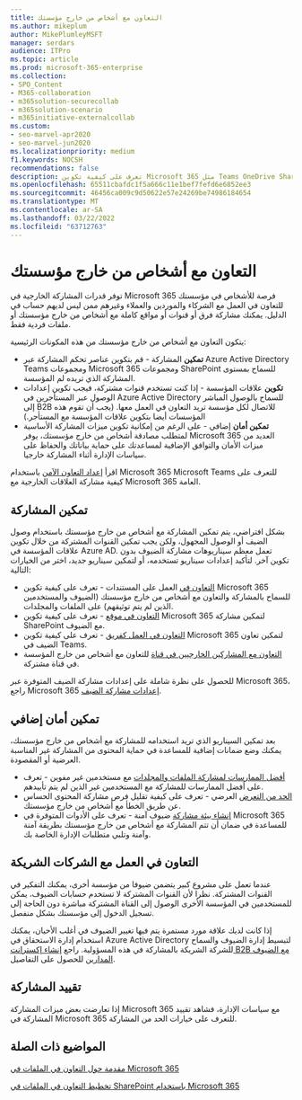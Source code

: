 ```yaml
---
title: التعاون مع أشخاص من خارج مؤسستك
ms.author: mikeplum
author: MikePlumleyMSFT
manager: serdars
audience: ITPro
ms.topic: article
ms.prod: microsoft-365-enterprise
ms.collection:
- SPO_Content
- M365-collaboration
- m365solution-securecollab
- m365solution-scenario
- m365initiative-externalcollab
ms.custom:
- seo-marvel-apr2020
- seo-marvel-jun2020
ms.localizationpriority: medium
f1.keywords: NOCSH
recommendations: false
description: تعرف على كيفية تكوين Microsoft 365 مثل Teams OneDrive SharePoint والتعاون مع أشخاص من خارج مؤسستك.
ms.openlocfilehash: 65511cbafdc1f5a666c11e1bef7fefd6e6852ee3
ms.sourcegitcommit: 46456ca009c9d50622e57e24269be74986184654
ms.translationtype: MT
ms.contentlocale: ar-SA
ms.lasthandoff: 03/22/2022
ms.locfileid: "63712763"
---
```

# <a name="collaborating-with-people-outside-your-organization"></a>التعاون مع أشخاص من خارج مؤسستك

توفر قدرات المشاركة الخارجية في Microsoft 365 فرصة للأشخاص في مؤسستك للتعاون في العمل مع الشركاء والموردين والعملاء وغيرهم ممن ليس لديهم حساب في الدليل. يمكنك مشاركة فرق أو قنوات أو مواقع كاملة مع أشخاص من خارج مؤسستك أو ملفات فردية فقط.

يتكون التعاون مع أشخاص من خارج مؤسستك من هذه المكونات الرئيسية:

- **تمكين** المشاركة - قم بتكوين عناصر تحكم المشاركة عبر Azure Active Directory Teams ومجموعات Microsoft 365 ومجموعات SharePoint للسماح بمستوى المشاركة الذي تريده لم المؤسسة.
- **تكوين** علاقات المؤسسة - إذا كنت تستخدم قنوات مشتركة، فيجب تكوين إعدادات الوصول عبر المستأجرين في Azure Active Directory للسماح بالوصول المباشر إلى B2B للاتصال لكل مؤسسة تريد التعاون في العمل معها. (يجب أن تقوم هذه المؤسسات أيضا بتكوين علاقات المؤسسة مع المستأجر.)
- **تمكين أمان** إضافي - على الرغم من إمكانية تكوين ميزات المشاركة الأساسية لمتطلب مصادقة أشخاص من خارج مؤسستك، يوفر Microsoft 365 العديد من ميزات الأمان والتوافق الإضافية لمساعدتك على حماية بياناتك والحفاظ على سياسات الإدارة أثناء المشاركة خارجيا.

اقرأ [إعداد التعاون الآمن](/microsoft-365/solutions/setup-secure-collaboration-with-teams) باستخدام Microsoft 365 Microsoft Teams للتعرف على كيفية مشاركة العلاقات الخارجية مع Microsoft 365 العامة.

## <a name="enable-sharing"></a>تمكين المشاركة

بشكل افتراضي، يتم تمكين المشاركة مع أشخاص من خارج مؤسستك باستخدام وصول الضيف أو الوصول المجهول، ولكن يجب تمكين القنوات المشتركة من خلال تكوين علاقات المؤسسة في Azure AD. تعمل معظم سيناريوهات مشاركة الضيوف بدون تكوين آخر. لتأكيد إعدادات سيناريو تستخدمه، أو لتمكين سيناريو جديد، اختر من الخيارات التالية:

- [التعاون في](collaborate-on-documents.md) العمل على المستندات - تعرف على كيفية تكوين Microsoft 365 للسماح بالمشاركة والتعاون مع أشخاص من خارج مؤسستك (الضيوف والمستخدمين الذين لم يتم توثيقهم) على الملفات والمجلدات.
- [التعاون في موقع](collaborate-in-site.md) - تعرف على كيفية تكوين Microsoft 365 لتمكين مشاركة SharePoint مع الضيوف.
- [التعاون في العمل كفريق](collaborate-as-team.md) - تعرف على كيفية تكوين Microsoft 365 لتمكين تعاون الضيف في Teams.
- [التعاون مع المشاركين الخارجيين في قناة](/microsoft-365/solutions/collaborate-teams-direct-connect) للتعاون مع أشخاص من خارج المؤسسة في قناة مشتركة.

للحصول على نظرة شاملة على إعدادات مشاركة الضيف المتوفرة عبر Microsoft 365، راجع Microsoft 365 [إعدادات مشاركة الضيف](microsoft-365-guest-settings.md).

## <a name="enable-additional-security"></a>تمكين أمان إضافي

بعد تمكين السيناريو الذي تريد استخدامه للمشاركة مع أشخاص من خارج مؤسستك، يمكنك وضع ضمانات إضافية للمساعدة في حماية المحتوى من المشاركة غير المناسبة العرضية أو المقصودة.

- [أفضل الممارسات لمشاركة الملفات والمجلدات](best-practices-anonymous-sharing.md) مع مستخدمين غير مفوين - تعرف على أفضل الممارسات للمشاركة مع المستخدمين غير الذين لم يتم تأييدهم.
- [الحد من التعرض](share-limit-accidental-exposure.md) العرضي - تعرف على كيفية تقليل فرص مشاركة المحتوى الحساس عن طريق الخطأ مع أشخاص من خارج مؤسستك.
- [إنشاء بيئة مشاركة](create-secure-guest-sharing-environment.md) ضيوف آمنة - تعرف على الأدوات المتوفرة في Microsoft 365 للمساعدة في ضمان أن تتم المشاركة مع أشخاص من خارج مؤسستك بطريقة آمنة وآمنة وتلبي متطلبات الإدارة الخاصة بك.

## <a name="collaborate-with-partner-companies"></a>التعاون في العمل مع الشركات الشريكة

عندما تعمل على مشروع كبير يتضمن ضيوفا من مؤسسة أخرى، يمكنك التفكير في القنوات المشتركة. نظرا لأن القنوات المشتركة لا تستخدم حسابات الضيوف، يمكن للمستخدمين في المؤسسة الأخرى الوصول إلى القناة المشتركة مباشرة دون الحاجة إلى تسجيل الدخول إلى مؤسستك بشكل منفصل.

إذا كانت لديك علاقة مورد مستمرة يتم فيها تغيير الضيوف في أغلب الأحيان، يمكنك استخدام إدارة الاستحقاق في Azure Active Directory لتبسيط إدارة الضيوف والسماح للشركة الشريكة بالمشاركة في هذه المسؤولية. راجع [إنشاء إكسترانت B2B مع الضيوف المدارين](b2b-extranet.md) للحصول على التفاصيل.

## <a name="limit-sharing"></a>تقييد المشاركة

إذا تعارضت بعض ميزات المشاركة Microsoft 365 مع سياسات الإدارة، فشاهد تقييد المشاركة في Microsoft 365 للتعرف [](microsoft-365-limit-sharing.md) على خيارات الحد من المشاركة.

## <a name="related-topics"></a>المواضيع ذات الصلة

[مقدمة حول التعاون في الملفات في Microsoft 365](/sharepoint/intro-to-file-collaboration)

[تخطيط التعاون في الملفات في SharePoint باستخدام Microsoft 365](/sharepoint/deploy-file-collaboration)

